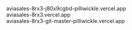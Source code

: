 aviasales-8rx3-j80x9cgbd-pilliwickle.vercel.app<br/>
aviasales-8rx3.vercel.app<br/>
aviasales-8rx3-git-master-pilliwickle.vercel.app<br/>
